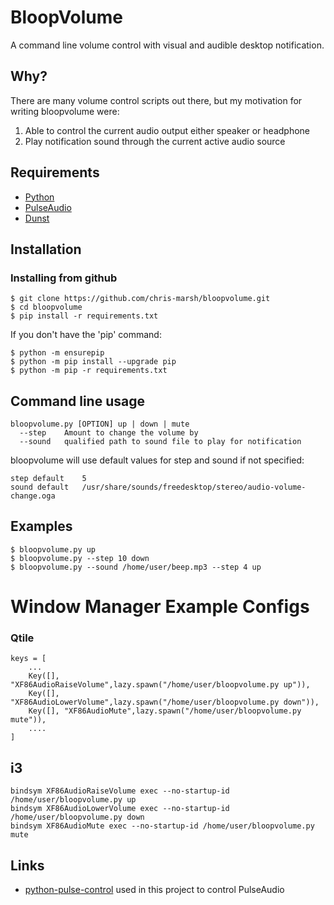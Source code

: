 # BloopVolume

A command line volume control with visual and audible desktop notification.

## Why?

There are many volume control scripts out there, but my motivation for writing bloopvolume were:

1. Able to control the current audio output either speaker or headphone
2. Play notification sound through the current active audio source

## Requirements

* [Python](https://www.python.org/)
* [PulseAudio](https://www.freedesktop.org/wiki/Software/PulseAudio/)
* [Dunst](https://dunst-project.org/)

## Installation
### Installing from github
```
$ git clone https://github.com/chris-marsh/bloopvolume.git
$ cd bloopvolume
$ pip install -r requirements.txt
```
If you don't have the 'pip' command:
```
$ python -m ensurepip
$ python -m pip install --upgrade pip
$ python -m pip -r requirements.txt
```

## Command line usage
```
bloopvolume.py [OPTION] up | down | mute
  --step    Amount to change the volume by
  --sound   qualified path to sound file to play for notification
```

bloopvolume will use default values for step and sound if not specified:
```
step default    5
sound default   /usr/share/sounds/freedesktop/stereo/audio-volume-change.oga
```
## Examples
```
$ bloopvolume.py up
$ bloopvolume.py --step 10 down  
$ bloopvolume.py --sound /home/user/beep.mp3 --step 4 up  

```
# Window Manager Example Configs

### Qtile
```
keys = [
    ...
    Key([], "XF86AudioRaiseVolume",lazy.spawn("/home/user/bloopvolume.py up")),
    Key([], "XF86AudioLowerVolume",lazy.spawn("/home/user/bloopvolume.py down")),
    Key([], "XF86AudioMute",lazy.spawn("/home/user/bloopvolume.py mute")),
    ....
]
```

## i3
```
bindsym XF86AudioRaiseVolume exec --no-startup-id /home/user/bloopvolume.py up
bindsym XF86AudioLowerVolume exec --no-startup-id /home/user/bloopvolume.py down
bindsym XF86AudioMute exec --no-startup-id /home/user/bloopvolume.py mute
```
## Links

* [python-pulse-control](https://github.com/mk-fg/python-pulse-control) used in this project to control PulseAudio
